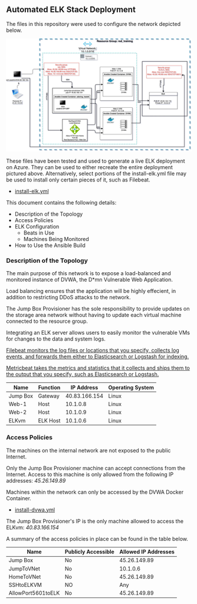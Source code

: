 ## Automated ELK Stack Deployment

The files in this repository were used to configure the network depicted below.

![Red Team Cloud Training](Red_Team_Cloud_Training.png)

These files have been tested and used to generate a live ELK deployment on Azure. They can be used to either recreate the entire deployment pictured above. Alternatively, select portions of the install-elk.yml file may be used to install only certain pieces of it, such as Filebeat.

  - [install-elk.yml](install-elk.yml)

This document contains the following details:
- Description of the Topology
- Access Policies
- ELK Configuration
  - Beats in Use
  - Machines Being Monitored
- How to Use the Ansible Build


### Description of the Topology

The main purpose of this network is to expose a load-balanced and monitored instance of DVWA, the D*mn Vulnerable Web Application.

Load balancing ensures that the application will be highly effecient, in addition to restricting DDoS attacks to the network.

The Jump Box Provisioner has the sole responsibility to provide updates on the storage area network without having to update each virtual machine connected to the resource group.


Integrating an ELK server allows users to easily monitor the vulnerable VMs for changes to the data and system logs.

[Filebeat monitors the log files or locations that you specify, collects log events, and forwards them either to Elasticsearch or Logstash for indexing.](https://www.elastic.co/guide/en/beats/filebeat/current//filebeat-overview.html)

[Metricbeat takes the metrics and statistics that it collects and ships them to the output that you specify, such as Elasticsearch or Logstash.](https://www.elastic.co/guide/en/beats/metricbeat/7.14/metricbeat-overview.html#:~:text=Metricbeat%20takes%20the%20metrics%20and,HAProxy)

<!-- The configuration details of each machine may be found below.
_Note: Use the [Markdown Table Generator](http://www.tablesgenerator.com/markdown_tables) to add/remove values from the table_. -->

| Name     | Function | IP Address       | Operating System |
|----------|----------|------------------|------------------|
| Jump Box | Gateway  | 40.83.166.154    | Linux            |
| Web-1    | Host     | 10.1.0.8         | Linux            |
| Web-2    | Host     | 10.1.0.9         | Linux            |
| ELKvm    | ELK Host | 10.1.0.6         | Linux            |

### Access Policies

The machines on the internal network are not exposed to the public Internet.

Only the Jump Box Provisioner machine can accept connections from the Internet. Access to this machine is only allowed from the following IP addresses: _45.26.149.89_


Machines within the network can only be accessed by the DVWA Docker Container. 
- [install-dvwa.yml](dvwa-playbook.yml)
<!-- - _TODO: Which machine did you allow to access your ELK VM? What was its IP address?_ -->
The Jump Box Provisioner's IP is the only machine allowed to access the ELKvm: _40.83.166.154_

A summary of the access policies in place can be found in the table below.

| Name               | Publicly Accessible | Allowed IP Addresses |
|--------------------|---------------------|----------------------|
| Jump Box           | No                  | 45.26.149.89         |
| JumpToVNet         | No                  | 10.1.0.6             |
| HomeToVNet         | No                  | 45.26.149.89         |
| SSHtoELKVM         | NO                  | Any                  |
| AllowPort5601toELK | No                  | 45.26.149.89         | 

